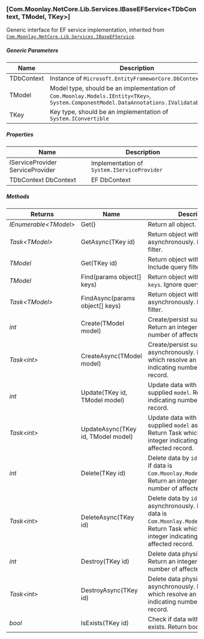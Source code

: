 ### [Com.Moonlay.NetCore.Lib.Services.IBaseEFService<TDbContext, TModel, TKey>]
Generic interface for EF service implementation, inherited from [`Com.Moonlay.NetCore.Lib.Services.IBaseEFService`][Com.Moonlay.NetCore.Lib.docs.IBaseEFService].


##### Generic Parameters

|Name													| Description|
|---													| --- |
|TDbContext												| Instance of `Microsoft.EntityFrameworCore.DbContext`|
|TModel													| Model type, should be an implementation of `Com.Moonlay.Models.IEntity<TKey>`, `System.ComponentModel.DataAnnotations.IValidatableObject`|
|TKey													| Key type, should be an implementation of `System.IConvertible` |


##### Properties

|Name								| Description|
|---								| ---|
|IServiceProvider ServiceProvider	| Implementation of `System.IServiceProvider`|
|TDbContext DbContext				| EF DbContext |


##### Methods

|Returns				| Name									| Description |
|---					| ---									| --------    |
|*IEnumerable\<TModel>*	| Get()									| Return all object. |
|*Task\<TModel>*		| GetAsync(TKey id)						| Return object with specified `id` asynchronously. Include query filter.|
|*TModel*				| Get(TKey id)							| Return object with specified `id`. Include query filter.|
|*TModel*				| Find(params object[] keys)			| Return object with specified `keys`. Ignore query filter.|
|*Task\<TModel>*		| FindAsync(params object[] keys)		| Return object with specified `keys` asynchronously. Ignore query filter.|
|*int*					| Create(TModel model)					| Create/persist supplied `object`. Return an integer indicating number of affected record. |
|*Task\<int>*			| CreateAsync(TModel model)				| Create/persist supplied `object` asynchronously. Return Task which resolve an integer indicating number of affected record. |
|*int*					| Update(TKey id, TModel model)			| Update data with id `id` with supplied `model`. Return an integer indicating number of affected record. |
|*Task\<int>*			| UpdateAsync(TKey id, TModel model)	| Update data with id `id` with supplied `model` asynchronously. Return Task which resolve an integer indicating number of affected record. |
|*int*					| Delete(TKey id)						| Delete data by `id`.Do soft delete if data is `Com.Moonlay.Models.ISoftEntity`. Return an integer indicating number of affected record. |
|*Task\<int>*			| DeleteAsync(TKey id)					| Delete data by `id` asynchronously. Do soft delete if data is `Com.Moonlay.Models.ISoftEntity`. Return Task which resolve an integer indicating number of affected record. |
|*int*					| Destroy(TKey id)						| Delete data physically by `id`. Return an integer indicating number of affected record. |
|*Task\<int>*			| DestroyAsync(TKey id)					| Delete data physically by `id` asynchronously. Return Task which resolve an integer indicating number of affected record. |
|*bool*					| IsExists(TKey id)						| Check if data with specified `id` exists. Return boolean. |





[Com.Moonlay.NetCore.Lib.docs.IBaseEFService]: ./Com.Moonlay.NetCore.Lib/docs/Com.Moonlay.NetCore.Lib.Services.IService.md
[Com.Moonlay.NetCore.Lib.Services.IBaseEFService]: ./Com.Moonlay.NetCore.Lib/Services/IBaseEFService.cs